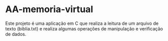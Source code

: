# AA-memoria-virtual
Este projeto é uma aplicação em C que realiza a leitura de um arquivo de texto (biblia.txt) e realiza algumas operações de manipulação e verificação de dados.
